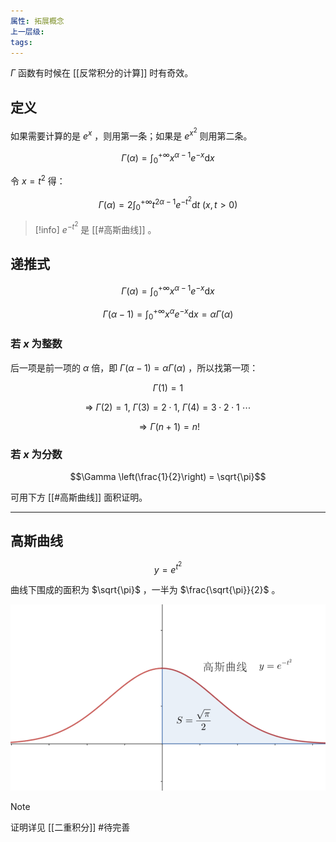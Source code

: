 ```yaml
---
属性: 拓展概念
上一层级: 
tags:
---
```


$\Gamma$ 函数有时候在 [[反常积分的计算]] 时有奇效。

## 定义

如果需要计算的是 $e^{x}$ ，则用第一条；如果是 $e^{x^{2}}$ 则用第二条。

$$\Gamma (\alpha) = \int^{+\infty}_{0} x^{\alpha-1} e^{-x} \mathrm{d}x$$

令 $x=t^{2}$ 得：

$$\Gamma (\alpha) = 2 \int^{+\infty}_{0} t^{2\alpha-1} e^{-t^{2}} \mathrm{d}t ~ (x,t>0)$$

> [!info] 
> $e^{-t^{2}}$ 是 [[#高斯曲线]] 。

## 递推式

$$\Gamma (\alpha) = \int^{+\infty}_{0} x^{\alpha-1} e^{-x} \mathrm{d}x$$

$$\Gamma (\alpha - 1) = \int^{+\infty}_{0} x^{\alpha} e^{-x} \mathrm{d}x = \alpha \Gamma(\alpha)$$

### 若 $x$ 为整数

后一项是前一项的 $\alpha$ 倍，即 $\Gamma (\alpha - 1) = \alpha \Gamma(\alpha)$ ，所以找第一项：

$$\Gamma (1) = 1$$

$$\Rightarrow~ \Gamma (2) = 1,~ \Gamma (3) = 2 \cdot 1 ,~ \Gamma (4) = 3 \cdot 2 \cdot 1  ~\cdots$$

$$\Rightarrow \Gamma (n+1) = n!$$

### 若 $x$ 为分数

$$\Gamma \left(\frac{1}{2}\right) = \sqrt{\pi}$$

可用下方 [[#高斯曲线]] 面积证明。

---

## 高斯曲线

$$y = e^{t^{2}}$$

曲线下围成的面积为 $\sqrt{\pi}$ ，一半为 $\frac{\sqrt{\pi}}{2}$ 。

![gaussian curve](assets/gaussian_curve.png)

> [!note] 
> 
> 证明详见 [[二重积分]] #待完善 